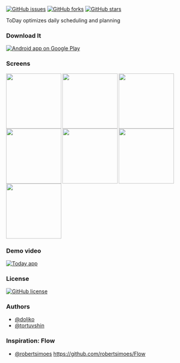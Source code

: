 [![GitHub issues](https://img.shields.io/github/issues/today-app/android.svg)](https://github.com/today-app/android/issues)
[![GitHub forks](https://img.shields.io/github/forks/today-app/android.svg)](https://github.com/today-app/android/network)
[![GitHub stars](https://img.shields.io/github/stars/today-app/android.svg)](https://github.com/today-app/android/stargazers)

ToDay optimizes daily scheduling and planning

### Download It
<a href="https://play.google.com/store/apps/details?id=mn.today">
  <img alt="Android app on Google Play" src="https://developer.android.com/images/brand/en_app_rgb_wo_45.png" />
</a>

### Screens

<img src="https://github.com/tortuvshin/yield/blob/master/app/Screenshot_20170404-095940.png" align="left" width="150px"/>
<img src="https://github.com/tortuvshin/yield/blob/master/app/Screenshot_20170404-095945.png" align="left" width="150px"/>
<img src="https://github.com/tortuvshin/yield/blob/master/app/Screenshot_20170404-095948.png" align="left" width="150px"/>
<img src="https://github.com/tortuvshin/yield/blob/master/app/Screenshot_20170404-095957.png" align="left" width="150px"/>
<img src="https://github.com/tortuvshin/yield/blob/master/app/Screenshot_20170404-100358.png" align="left" width="150px"/>
<img src="https://github.com/tortuvshin/yield/blob/master/app/Screenshot_20170404-100437.png" align="left" width="150px"/>
<img src="https://github.com/tortuvshin/yield/blob/master/app/Screenshot_20170404-100443.png" width="150px"/>

### Demo video

[![Today app](http://img.youtube.com/vi/CDXJpeQPUo4/0.jpg)](https://youtu.be/CDXJpeQPUo4 "Today app")

### License
[![GitHub license](https://img.shields.io/badge/license-AGPL-blue.svg)](https://raw.githubusercontent.com/today-app/android/master/LICENSE)

### Authors
* [@doljko](http://github.com/doljko)
* [@tortuvshin](http://github.com/tortuvshin)

### Inspiration: Flow 
* [@robertsimoes](http://github.com/robertsimoes) 
https://github.com/robertsimoes/Flow
